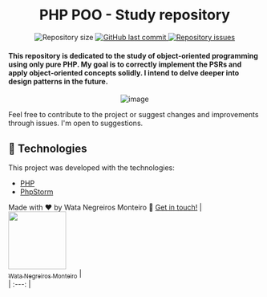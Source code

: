 <h1 align="center">



<br>
PHP POO - Study repository
</h1>

<p align="center">

  <img alt="Repository size" src="https://img.shields.io/github/repo-size/WataNegreirosMonteiro/php-poo.svg">
  <a href="https://github.com/WataNegreirosMonteiro">
    <img alt="GitHub last commit" src="https://img.shields.io/github/last-commit/WataNegreirosMonteiro/php-poo.svg">
  </a>

  <a href="https://github.com/lukemorales/bancointer/issues">
    <img alt="Repository issues" src="https://img.shields.io/github/issues/WataNegreirosMonteiro/php-poo.svg">
  </a>

</p>

<h4>

This repository is dedicated to the study of object-oriented programming using only pure PHP. My goal is to correctly implement the PSRs and apply object-oriented concepts solidly. I intend to delve deeper into design patterns in the future.
</h4>


<div align="center">

![image](https://github.com/WataNegreirosMonteiro/php-poo/assets/90472705/bbbaa693-77b4-4340-ab2d-85d678c33aa7)


</div>

Feel free to contribute to the project or suggest changes and improvements through issues. I'm open to suggestions.



## :rocket: Technologies

This project was developed with the technologies:

- [PHP](https://www.php.net/)
- [PhpStorm](https://www.jetbrains.com/phpstorm/promo/?source=google&medium=cpc&campaign=AMER_en_BR_PhpStorm_Branded&term=phpstorm&content=540304889981&gad=1&gclid=CjwKCAiAjfyqBhAsEiwA-UdzJFM5CDwBPAuoc9godeizCFTQSUHczNQ9v7cUZVB9PWffZz4OUr5TZxoCySwQAvD_BwE)


Made with ♥ by Wata Negreiros Monteiro :wave: [Get in touch!](https://www.linkedin.com/in/wata-negreiros-monteiro-2a94ab1a7/)
| [<img src="https://avatars.githubusercontent.com/u/90472705?v=4" width=115><br><sub>Wata Negreiros Monteiro</sub>](https://github.com/WataNegreirosMonteiro) |  
| :---: | 
